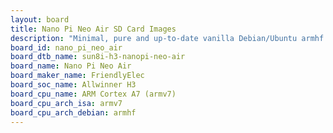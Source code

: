 ```yaml
---
layout: board
title: Nano Pi Neo Air SD Card Images
description: "Minimal, pure and up-to-date vanilla Debian/Ubuntu armhf SD card images for Nano Pi Neo Air by FriendlyElec, SoC: Allwinner H3, CPU ISA: armv7"
board_id: nano_pi_neo_air
board_dtb_name: sun8i-h3-nanopi-neo-air
board_name: Nano Pi Neo Air
board_maker_name: FriendlyElec
board_soc_name: Allwinner H3
board_cpu_name: ARM Cortex A7 (armv7)
board_cpu_arch_isa: armv7
board_cpu_arch_debian: armhf
---
```

